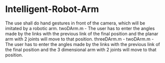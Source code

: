 # Intelligent-Robot-Arm
The use shall do hand gestures in front of the camera, which will be imitated by a robotic arm.
twoDArm.m - The user has to enter the angles made by the links with the previous link of the final position and the planar arm with 2 joints will move to that position. 
threeDArm.m - twoDArm.m - The user has to enter the angles made by the links with the previous link of the final position and the 3 dimensional arm with 2 joints will move to that position. 
